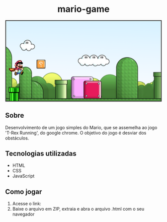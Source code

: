 <div align="center">
    <h1>mario-game</h1>
</div>

<div align="center">
  <img src="./img/mario-game.png" >
</div>

## Sobre

Desenvolvimento de um jogo simples do Mario, que se assemelha ao jogo 'T-Rex Running', do google chrome. O objetivo do jogo é desviar dos obstáculos.

## Tecnologias utilizadas

* HTML 
* CSS
* JavaScript

## Como jogar

1. Acesse o link:
2. Baixe o arquivo em ZIP, extraia e abra o arquivo .html com o seu navegador